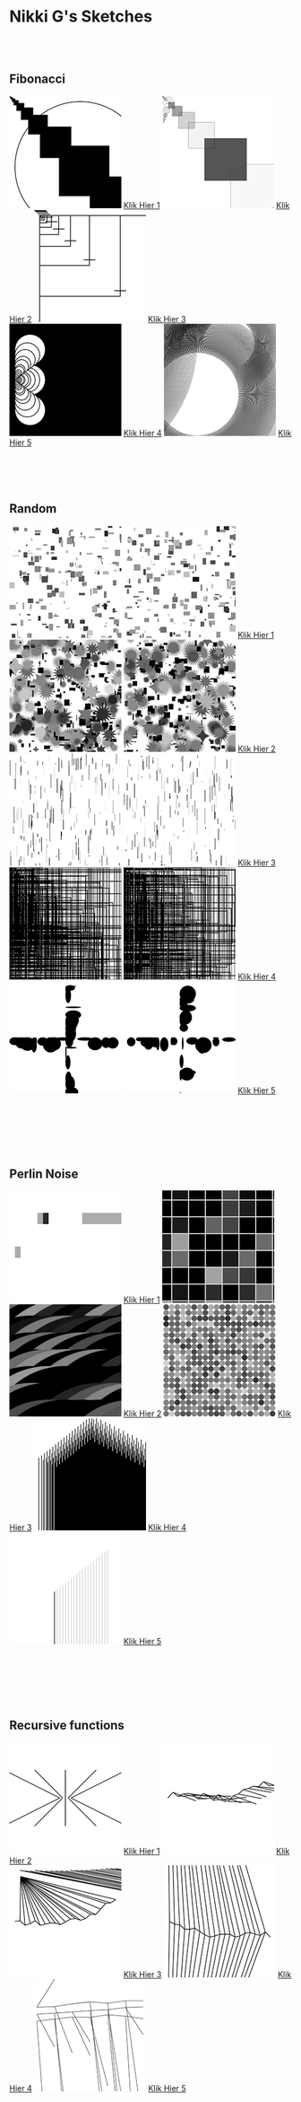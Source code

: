 # Nikki G's Sketches
<br><br>
## Fibonacci
<!--![](Nikki_G/imagefile.png)-->
![](Nikki_G/Fibonacci/fibonacci_2.png)
[Klik Hier 1](Nikki_G/Fibonacci/fibonacci_2.pv)
![](Nikki_G/Fibonacci/fibonacci_1.png)
[Klik Hier 2](Nikki_G/Fibonacci/fibonacci_1.pv)
![](Nikki_G/Fibonacci/fibonacci_3.png)
[Klik Hier 3](Nikki_G/Fibonacci/fibonacci_3.pv)
![](Nikki_G/Fibonacci/fibonacci_4.png)
[Klik Hier 4](Nikki_G/Fibonacci/fibonacci_4.pv)
![](Nikki_G/Fibonacci/fibonacci_5.png)
[Klik Hier 5](Nikki_G/Fibonacci/fibonacci_5.pv)
<br><br><br><br><br>

## Random

![](Nikki_G/Random/random_1.png)
![](Nikki_G/Random/random_1.1.png)
[Klik Hier 1](Nikki_G/Random/Random_1.pv)
![](Nikki_G/Random/random_2.png)
![](Nikki_G/Random/random_2.2.png)
[Klik Hier 2](Nikki_G/Random/Random_2.pv)
![](Nikki_G/Random/random_3.png)
![](Nikki_G/Random/random_3.3.png)
[Klik Hier 3](Nikki_G/random/random_3.pv)
![](Nikki_G/Random/random_4.png)
![](Nikki_G/Random/random_4.4.png)
[Klik Hier 4](Nikki_G/Random/random_4.pv)
![](Nikki_G/Random/random_5.png)
![](Nikki_G/Random/random_5.5.png)
[Klik Hier 5](Nikki_G/Random/random_5.pv)

<br><br><br><br><br>


## Perlin Noise
![](Nikki_G/Perlin/Perlin_1.png)
[Klik Hier 1](Nikki_G/Perlin/Perlin_1.pv)
![](Nikki_G/Perlin/Perlin_2.png)
![](Nikki_G/Perlin/Perlin_3.png)
[Klik Hier 2](Nikki_G/Perlin/Perlin_3.pv)
![](Nikki_G/Perlin/Perlin_5.png)
[Klik Hier 3](Nikki_G/Perlin/Perlin_5.pv)
![](Nikki_G/Perlin/Perlin_6.png)
[Klik Hier 4](Nikki_G/Perlin/Perlin_6.pv)
![](Nikki_G/Perlin/Perlin_7.png)
[Klik Hier 5](Nikki_G/Perlin/Perlin_7.pv)

<br><br><br><br><br>


## Recursive functions
![](Nikki_G/recursive/recursice_2.png)
[Klik Hier 1](Nikki_G/recursive/recursice_2.pv)
![](Nikki_G/recursive/recursive_3.png)
[Klik Hier 2](Nikki_G/recursive/recursive_3.pv)            
![](Nikki_G/recursive/recursive_4.png)
[Klik Hier 3](Nikki_G/recursive/recursive_4.pv)
![](Nikki_G/recursive/recursive_5.png)
[Klik Hier 4](Nikki_G/recursive/recursive_5.pv)
![](Nikki_G/recursive/recursive_6.png)
[Klik Hier 5](Nikki_G/recursive/recursive_6.pv)